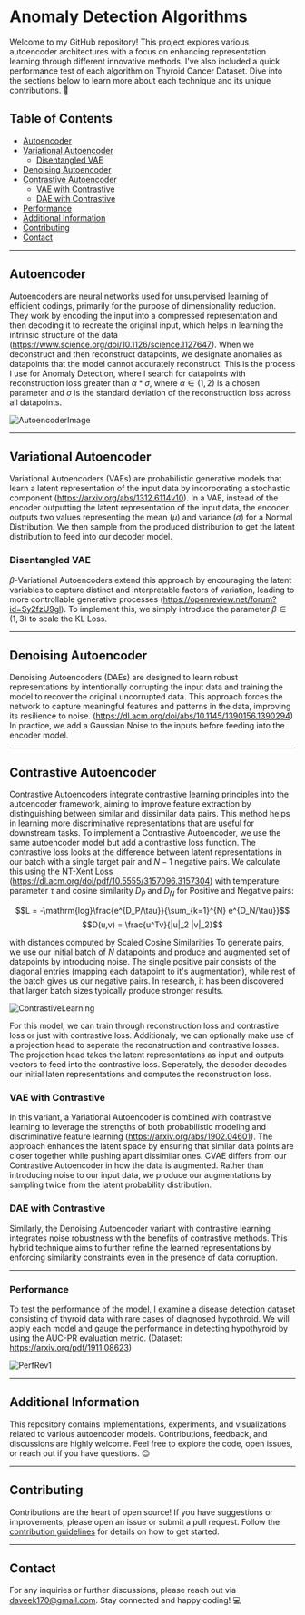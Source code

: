 # Anomaly Detection Algorithms
Welcome to my GitHub repository! This project explores various autoencoder architectures with a focus on enhancing representation learning through different innovative methods. I've also included a quick performance test of each algorithm on Thyroid Cancer Dataset. Dive into the sections below to learn more about each technique and its unique contributions. 🚀

## Table of Contents
- [Autoencoder](#autoencoder)
- [Variational Autoencoder](#variational-autoencoder)
  - [Disentangled VAE](#disentangled-vae)
- [Denoising Autoencoder](#denoising-autoencoder)
- [Contrastive Autoencoder](#contrastive-autoencoder)
  - [VAE with Contrastive](#vae-with-contrastive)
  - [DAE with Contrastive](#dae-with-contrastive)
- [Performance](#performance.)
- [Additional Information](#additional-information)
- [Contributing](#contributing)
- [Contact](#contact)

---

## Autoencoder
Autoencoders are neural networks used for unsupervised learning of efficient codings, primarily for the purpose of dimensionality reduction. They work by encoding the input into a compressed representation and then decoding it to recreate the original input, which helps in learning the intrinsic structure of the data (https://www.science.org/doi/10.1126/science.1127647). When we deconstruct and then reconstruct datapoints, we designate anomalies as datapoints that the model cannot accurately reconstruct. This is the process I use for Anomaly Detection, where I search for datapoints with reconstruction loss greater than $\alpha * \sigma$, where $\alpha \in (1,2)$ is a chosen parameter and $\sigma$ is the standard deviation of the reconstruction loss across all datapoints.

![AutoencoderImage](https://github.com/user-attachments/assets/0f3abaea-a6af-40fb-89bf-9e0f405d8246)

---

## Variational Autoencoder
Variational Autoencoders (VAEs) are probabilistic generative models that learn a latent representation of the input data by incorporating a stochastic component (https://arxiv.org/abs/1312.6114v10). In a VAE, instead of the encoder outputting the latent representation of the input data, the encoder outputs two values representing the mean ($\mu$) and variance ($\sigma$) for a Normal Distribution. We then sample from the produced distribution to get the latent distribution to feed into our decoder model.

### Disentangled VAE
$\beta$-Variational Autoencoders extend this approach by encouraging the latent variables to capture distinct and interpretable factors of variation, leading to more controllable generative processes (https://openreview.net/forum?id=Sy2fzU9gl). To implement this, we simply introduce the parameter $\beta \in (1,3)$ to scale the KL Loss.

---

## Denoising Autoencoder
Denoising Autoencoders (DAEs) are designed to learn robust representations by intentionally corrupting the input data and training the model to recover the original uncorrupted data. This approach forces the network to capture meaningful features and patterns in the data, improving its resilience to noise. (https://dl.acm.org/doi/abs/10.1145/1390156.1390294) In practice, we add a Gaussian Noise to the inputs before feeding into the encoder model.

---

## Contrastive Autoencoder
Contrastive Autoencoders integrate contrastive learning principles into the autoencoder framework, aiming to improve feature extraction by distinguishing between similar and dissimilar data pairs. This method helps in learning more discriminative representations that are useful for downstream tasks. To implement a Contrastive Autoencoder, we use the same autoencoder model but add a contrastive loss function. The contrastive loss looks at the difference between latent representations in our batch with a single target pair and $N-1$ negative pairs. We calculate this using the NT-Xent Loss (https://dl.acm.org/doi/pdf/10.5555/3157096.3157304) with temperature parameter $\tau$ and cosine similarity $D_P$ and $D_N$ for Positive and Negative pairs:

$$L = -\mathrm{log}\frac{e^{D_P/\tau}}{\sum_{k=1}^{N} e^{D_N/\tau}}$$
$$D(u,v) = \frac{u^Tv}{|u|_2 |v|_2}$$

with distances computed by Scaled Cosine Similarities To generate pairs, we use our initial batch of $N$ datapoints and produce and augmented set of datapoints by introducing noise. The single positive pair consists of the diagonal entries (mapping each datapoint to it's augmentation), while rest of the batch gives us our negative pairs. In research, it has been discovered that larger batch sizes typically produce stronger results. 

![ContrastiveLearning](https://github.com/user-attachments/assets/14fbcf42-004e-4f5b-90b6-1f4d4d067872)


For this model, we can train through reconstruction loss and contrastive loss or just with contrastive loss. Additionaly, we can optionally make use of a projection head to seperate the reconstruction and contrastive losses. The projection head takes the latent representations as input and outputs vectors to feed into the contrastive loss. Seperately, the decoder decodes our initial laten representations and computes the reconstruction loss.

### VAE with Contrastive
In this variant, a Variational Autoencoder is combined with contrastive learning to leverage the strengths of both probabilistic modeling and discriminative feature learning (https://arxiv.org/abs/1902.04601). The approach enhances the latent space by ensuring that similar data points are closer together while pushing apart dissimilar ones. CVAE differs from our Contrastive Autoencoder in how the data is augmented. Rather than introducing noise to our input data, we produce our augmentations by sampling twice from the latent probability distribution. 

### DAE with Contrastive
Similarly, the Denoising Autoencoder variant with contrastive learning integrates noise robustness with the benefits of contrastive methods. This hybrid technique aims to further refine the learned representations by enforcing similarity constraints even in the presence of data corruption.

---

### Performance

To test the performance of the model, I examine a disease detection dataset consisting of thyroid data with rare cases of diagnosed hypothroid. We will apply each model and gauge the performance in detecting hypothyroid by using the AUC-PR evaluation metric. (Dataset: https://arxiv.org/pdf/1911.08623)

![PerfRev1](https://github.com/user-attachments/assets/5fa0b2de-ad0c-4073-b89d-2125d6686ce2)

---

## Additional Information
This repository contains implementations, experiments, and visualizations related to various autoencoder models. Contributions, feedback, and discussions are highly welcome. Feel free to explore the code, open issues, or reach out if you have questions. 😊

---

## Contributing
Contributions are the heart of open source! If you have suggestions or improvements, please open an issue or submit a pull request. Follow the [contribution guidelines](CONTRIBUTING.md) for details on how to get started.

---

## Contact
For any inquiries or further discussions, please reach out via [daveek170@gmail.com](mailto:daveek170@gmail.com). Stay connected and happy coding! 💻
